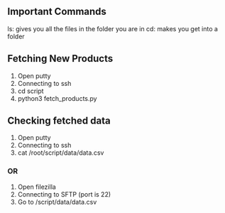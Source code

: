 ## Important Commands

ls: gives you all the files in the folder you are in
cd: makes you get into a folder

## Fetching New Products

1. Open putty
2. Connecting to ssh
3. cd script
4. python3 fetch_products.py

## Checking fetched data

1. Open putty
2. Connecting to ssh
3. cat /root/script/data/data.csv

### OR

1. Open filezilla
2. Connecting to SFTP (port is 22)
3. Go to /script/data/data.csv